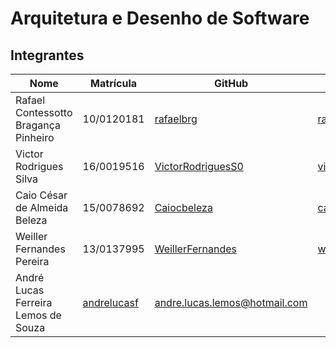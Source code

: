 # Arquitetura e Desenho de Software

## Integrantes

| Nome                          | Matrícula  | GitHub             | Email                                |
|-------------------------------|------------|--------------------|--------------------------------------|
| Rafael Contessotto Bragança Pinheiro  | 10/0120181 | [rafaelbrg](https://github.com/rafaelbrg) | rabragancaunb@gmail.com |
| Victor Rodrigues Silva | 16/0019516 | [VictorRodriguesS0](https://github.com/VictorRodriguesS0) | victorrsilva17@gmail.com |
| Caio César de Almeida Beleza | 15/0078692 | [Caiocbeleza](https://github.com/Caiocbeleza) | caio.almeidabeleza@gmail.com |
| Weiller Fernandes Pereira | 13/0137995 | [WeillerFernandes](https://github.com/WeillerFernandes) | weillerfernandes@gmail.com |
| André Lucas Ferreira Lemos de Souza | [andrelucasf](https://github.com/andrelucasf) | andre.lucas.lemos@hotmail.com |
